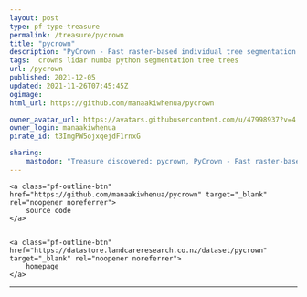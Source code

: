```yaml
---
layout: post
type: pf-type-treasure
permalink: /treasure/pycrown
title: "pycrown"
description: "PyCrown - Fast raster-based individual tree segmentation for LiDAR data"
tags:  crowns lidar numba python segmentation tree trees
url: /pycrown
published: 2021-12-05
updated: 2021-11-26T07:45:45Z
ogimage: 
html_url: https://github.com/manaakiwhenua/pycrown

owner_avatar_url: https://avatars.githubusercontent.com/u/47998937?v=4
owner_login: manaakiwhenua
pirate_id: t3ImgPW5ojxqejdF1rnxG

sharing:
    mastodon: "Treasure discovered: pycrown, PyCrown - Fast raster-based individual tree segmentation for LiDAR data"
---
```


<div class="text-center">
    
    <a class="pf-outline-btn" href="https://github.com/manaakiwhenua/pycrown" target="_blank" rel="noopener noreferrer">
        source code
    </a>
    
    
    <a class="pf-outline-btn" href="https://datastore.landcareresearch.co.nz/dataset/pycrown" target="_blank" rel="noopener noreferrer">
        homepage
    </a>
    
</div>





<div class="pf-night-sky-spacer">
    <div id="pf-night-sky" data-stars="74" data-owner="manaakiwhenua" data-repo="pycrown">
        <div id="pf-open-dialog" class="pf-meta-star pf-star-todo"></div>
        <dialog id="pf-star-dialog">
            Star this Repository to putt a smile on the Developers face.
            <div class="pf-row">
                <div class="pf-grow"></div>
                <div><a class="pf-unterlines" href="https://github.com/manaakiwhenua/pycrown" target="_blank">VISIT REPOSITORY</a></div>
            </div>
        </dialog>
    </div>
</div>

<hr class="gf-seperator">
